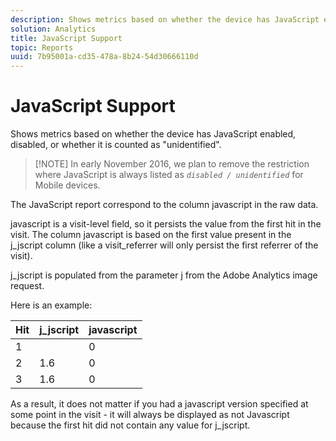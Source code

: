 ```yaml
---
description: Shows metrics based on whether the device has JavaScript enabled, disabled, or whether it is counted as "unidentified".
solution: Analytics
title: JavaScript Support
topic: Reports
uuid: 7b95001a-cd35-478a-8b24-54d30666110d
---
```


# JavaScript Support

Shows metrics based on whether the device has JavaScript enabled, disabled, or whether it is counted as "unidentified".

> [!NOTE] In early November 2016, we plan to remove the restriction where JavaScript is always listed as *`disabled / unidentified`* for Mobile devices.

The JavaScript report correspond to the column javascript in the raw data.

javascript is a visit-level field, so it persists the value from the first hit in the visit. The column javascript is based on the first value present in the j_jscript column (like a visit_referrer will only persist the first referrer of the visit).

j_jscript is populated from the parameter j from the Adobe Analytics image request.

Here is an example:

|  Hit  | j_jscript  | javascript  |
|---|---|---|
|  1  |  | 0  |
|  2  | 1.6  | 0  |
|  3  | 1.6  | 0  |

As a result, it does not matter if you had a javascript version specified at some point in the visit - it will always be displayed as not Javascript because the first hit did not contain any value for j_jscript.
